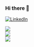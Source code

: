 ### Hi there 👋

<a href="https://www.linkedin.com/in/liwamtesfazion/"><img alt="LinkedIn" src="https://img.shields.io/badge/linkedin%20-%230077B5.svg?&style=for-the-badge&logo=linkedin&logoColor=white"/></a>


<a href="https://github.com/lytesfazion">
  <img align="center" src="https://github-readme-streak-stats.herokuapp.com/?user=lytesfazion&theme=material-palenight" />
</a><br>
<a href="https://github.com/lytesfazion">
  <img align="center" src="https://github-readme-stats.vercel.app/api?username=lytesfazion&show_icons=true&theme=material-palenight" />
</a><br>
<a href="https://github.com/lytesfazion">
  <img align="center" src="https://github-readme-stats.vercel.app/api/top-langs/?username=lytesfazion&layout=compact&theme=material-palenight" />
</a><br>


<!--
**lytesfazion/lytesfazion** is a ✨ _special_ ✨ repository because its `README.md` (this file) appears on your GitHub profile.

Here are some ideas to get you started:

- 🔭 I’m currently working on ...
- 🌱 I’m currently learning ...
- 👯 I’m looking to collaborate on ...
- 🤔 I’m looking for help with ...
- 💬 Ask me about ...
- 📫 How to reach me: ...
- 😄 Pronouns: ...
- ⚡ Fun fact: ...
-->
